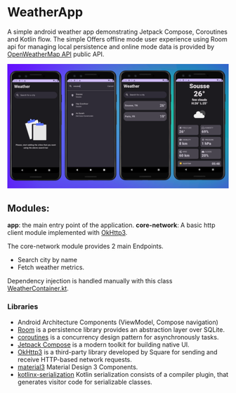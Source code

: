 # <b>WeatherApp</b>

A simple android weather app demonstrating Jetpack Compose, Coroutines and Kotlin flow.
The simple Offers offline mode user experience using Room api for managing local persistence
and online mode data is provided by [OpenWeatherMap API](https://openweathermap.org/api) public API.

![alt text](https://github.com/forzakmah/weatherApp/blob/main/previews/weather_app.png "Preview")

## Modules:

<b>app</b>: the main entry point of the application.
<b>core-network</b>: A basic http client module implemented with [OkHttp3](https://square.github.io/okhttp/).

The core-network module provides 2 main Endpoints.
* Search city by name
* Fetch weather metrics.

Dependency injection is handled manually with this class [WeatherContainer.kt](https://github.com/forzakmah/weatherApp/blob/main/app/src/main/java/com/bkcoding/weather/WeatherContainer.kt).

### Libraries

* Android Architecture Components (ViewModel, Compose navigation)
* [Room](https://developer.android.com/training/data-storage/room) is a persistence library provides an abstraction layer over SQLite.
* [coroutines](https://developer.android.com/kotlin/coroutines?hl=fr) is a concurrency design pattern for asynchronously tasks.
* [Jetpack Compose](https://developer.android.com/jetpack/compose) is a modern toolkit for building native UI.
* [OkHttp3](https://square.github.io/okhttp/) is a third-party library developed by Square for sending and receive HTTP-based network requests.
* [material3](https://developer.android.com/jetpack/androidx/releases/compose-material3) Material Design 3 Components.
* [kotlinx-serialization](https://github.com/Kotlin/kotlinx.serialization) Kotlin serialization consists of a compiler plugin, that generates visitor code for serializable classes.